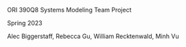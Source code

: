 ORI 390Q8 Systems Modeling Team Project

Spring 2023

Alec Biggerstaff, Rebecca Gu, William Recktenwald, Minh Vu

